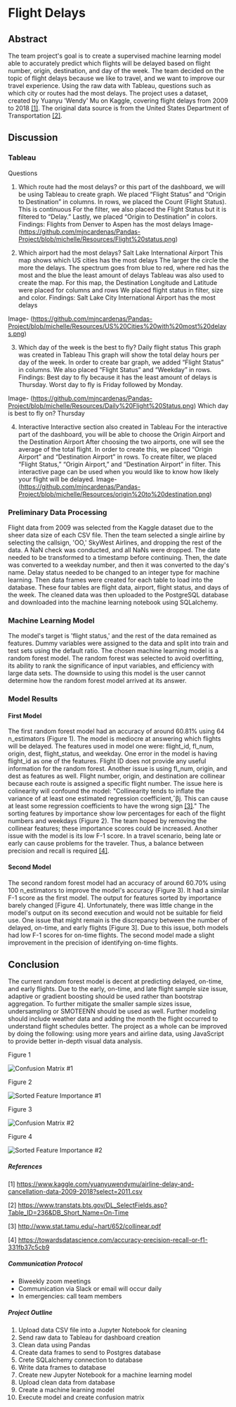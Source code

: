 # Flight Delays


## Abstract

The team project's goal is to create a supervised machine learning model able to accurately predict which flights will be delayed based on flight number, origin, destination, and day of the week. The team decided on the topic of flight delays because we like to travel, and we want to improve our travel experience. Using the raw data with Tableau, questions such as which city or routes had the most delays. The project uses a dataset, created by Yuanyu 'Wendy' Mu on Kaggle, covering flight delays from 2009 to 2018 [[1]](#1). The original data source is from the United States Department of Transportation [[2]](#2).


## Discussion


### Tableau
Questions
1. Which route had the most delays? 
or this part of the dashboard, we will be using Tableau to create graph.
We placed “Flight Status” and “Origin to Destination” in columns.
In rows, we placed the Count (Flight Status). This is continuous
For the filter, we also placed the Flight Status but it is filtered to “Delay.”
Lastly, we placed “Origin to Destination” in colors.
Findings: Flights from Denver to Aspen has the most delays
Image- (https://github.com/mjncardenas/Pandas-Project/blob/michelle/Resources/Flight%20status.png)

2. Which airport had the most delays? Salt Lake International Airport
This map shows which US cities has the most delays
The larger the circle the more the delays.
The spectrum goes from blue to red, where red has the most and the blue the least amount of delays
Tableau was also used to create the map.
For this map, the Destination Longitude and Latitude were placed for columns and rows
We placed flight status in filter, size and color.
Findings: Salt Lake City International Airport has the most delays 

Image- (https://github.com/mjncardenas/Pandas-Project/blob/michelle/Resources/US%20Cities%20with%20most%20delays.png)

3. Which day of the week is the best to fly?
Daily flight status
This graph was created in Tableau
This graph will show the total delay hours per day of the week.
In order to create bar graph, we added “Flight Status” in columns.
We also placed “Flight Status” and “Weekday” in rows.
 Findings: Best day to fly because it has the least amount of delays is Thursday. Worst day to fly is Friday followed by Monday.

Image- (https://github.com/mjncardenas/Pandas-Project/blob/michelle/Resources/Daily%20Flight%20Status.png)
Which day is best to fly on? Thursday

4. Interactive
Interactive section also created in Tableau
For the interactive part of the dashboard, you will be able to choose the Origin Airport and the Destination Airport
After choosing the two airports, one will see the average of the total flight.
In order to create this, we placed “Origin Airport” and “Destination Airport” in rows.
To create filter, we placed “Flight Status,” “Origin Airport,” and “Destination Airport” in filter. 
This interactive page can be used when you would like to know how likely your flight will be delayed.
Image- (https://github.com/mjncardenas/Pandas-Project/blob/michelle/Resources/origin%20to%20destination.png)



### Preliminary Data Processing

Flight data from 2009 was selected from the Kaggle dataset due to the sheer data size of each CSV file. Then the team selected a single airline by selecting the callsign, 'OO,' SkyWest Airlines, and dropping the rest of the data. A NaN check was conducted, and all NaNs were dropped. The date needed to be transformed to a timestamp before continuing. Then, the date was converted to a weekday number, and then it was converted to the day's name. Delay status needed to be changed to an integer type for machine learning. Then data frames were created for each table to load into the database. These four tables are flight data, airport, flight status, and days of the week. The cleaned data was then uploaded to the PostgreSQL database and downloaded into the machine learning notebook using SQLalchemy.

### Machine Learning Model

The model's target is 'flight status,' and the rest of the data remained as features. Dummy variables were assigned to the data and split into train and test sets using the default ratio. The chosen machine learning model is a random forest model. The random forest was selected to avoid overfitting, its ability to rank the significance of input variables, and efficiency with large data sets. The downside to using this model is the user cannot determine how the random forest model arrived at its answer.

### Model Results

#### First Model

The first random forest model had an accuracy of around 60.81% using 64 n_estimators (Figure 1). The model is mediocre at answering which flights will be delayed. The features used in model one were: flight_id, fl_num, origin, dest, flight_status, and weekday. One error in the model is having flight_id as one of the features. Flight ID does not provide any useful information for the random forest. Another issue is using fl_num, origin, and dest as features as well. Flight number, origin, and destination are collinear because each route is assigned a specific flight number. The issue here is colinearity will confound the model: "Collinearity tends to inflate the variance of at least one estimated regression coefficient,ˆβj. This can cause at least some regression coefficients to have the wrong sign [[3]](#3)." The sorting features by importance show low percentages for each of the flight numbers and weekdays (Figure 2). The team hoped by removing the collinear features; these importance scores could be increased. Another issue with the model is its low F-1 score. In a travel scenario, being late or early can cause problems for the traveler. Thus, a balance between precision and recall is required [[4]](#4).

#### Second Model

The second random forest model had an accuracy of around 60.70% using 100 n_estimators to improve the model's accuracy (Figure 3). It had a similar F-1 score as the first model. The output for features sorted by importance barely changed [Figure 4]. Unfortunately, there was little change in the model's output on its second execution and would not be suitable for field use. One issue that might remain is the discrepancy between the number of delayed, on-time, and early flights [Figure 3]. Due to this issue, both models had low F-1 scores for on-time flights. The second model made a slight improvement in the precision of identifying on-time flights.


## Conclusion

The current random forest model is decent at predicting delayed, on-time, and early flights. Due to the early, on-time, and late flight sample size issue, adaptive or gradient boosting should be used rather than bootstrap aggregation. To further mitigate the smaller sample sizes issue, undersampling or SMOTEENN should be used as well. Further modeling should include weather data and adding the month the flight occurred to understand flight schedules better. The project as a whole can be improved by doing the following: using more years and airline data, using JavaScript to provide better in-depth visual data analysis.


Figure 1





![Confusion Matrix #1](https://github.com/mjncardenas/Pandas-Project/blob/max/Resources/images/random_forest_first_instance_confusion_matrix.png)







Figure 2





![Sorted Feature Importance #1](https://github.com/mjncardenas/Pandas-Project/blob/max/Resources/images/random_forest_first_instance_sorted_features.png)




Figure 3





![Confusion Matrix #2](https://github.com/mjncardenas/Pandas-Project/blob/max/Resources/images/random_forest_second_instance_confusion_matrix.png)







Figure 4



![Sorted Feature Importance #2](https://github.com/mjncardenas/Pandas-Project/blob/max/Resources/images/random_forest_second_instance_sorted_features.png)



##### References

<a id='1'>[1]</a>
https://www.kaggle.com/yuanyuwendymu/airline-delay-and-cancellation-data-2009-2018?select=2011.csv

<a id='2'>[2]</a>
https://www.transtats.bts.gov/DL_SelectFields.asp?Table_ID=236&DB_Short_Name=On-Time

<a id='3'>[3]</a>
http://www.stat.tamu.edu/~hart/652/collinear.pdf

<a id='4'>[4]</a>
https://towardsdatascience.com/accuracy-precision-recall-or-f1-331fb37c5cb9



##### Communication Protocol

* Biweekly zoom meetings
* Communication via Slack or email will occur daily
* In emergencies: call team members

##### Project Outline

1. Upload data CSV file into a Jupyter Notebook for cleaning
2. Send raw data to Tableau for dashboard creation
3. Clean data using Pandas
4. Create data frames to send to Postgres database
5. Crete SQLalchemy connection to database
6. Write data frames to database
7. Create new Jupyter Notebook for a machine learning model
8. Upload clean data from database
9. Create a machine learning model
10. Execute model and create confusion matrix
